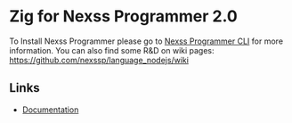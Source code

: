 # Zig for Nexss Programmer 2.0

To Install Nexss Programmer please go to [Nexss Programmer CLI](https://github.com/nexssp/cli#readme) for more information.
You can also find some R&D on wiki pages: <https://github.com/nexssp/language_nodejs/wiki>

## Links

- [Documentation](https://ziglang.org/documentation/master/)
